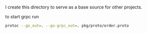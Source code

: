 I create this directory to serve as a base source for other projects.

to start grpc run 
```bash
protoc --go_out=. --go-grpc_out=. pkg/proto/order.proto
```